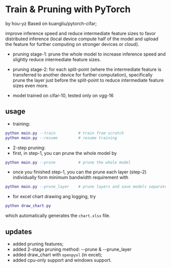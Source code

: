 # Train & Pruning with PyTorch
by hou-yz
Based on kuangliu/pytorch-cifar;


improve inference speed and reduce intermediate feature sizes to favor distributed inference (local device compute half of the model and upload the feature for further computing on stronger devices or cloud).

- pruning stage-1: prune the whole model to increase inference speed and slightly reduce intermediate feature sizes.

- pruning stage-2: for each split-point (where the intermediate feature is transferred to another device for further computation), specifically prune the layer just before the split-point to reduce intermediate feature sizes even more.

- model trained on cifar-10, tested only on vgg-16


## usage
- training:
```lua
python main.py --train          # train from scratch
python main.py --resume         # resume training
```

- 2-step pruning:
- first, in step-1, you can prune the whole model by
```lua 
python main.py --prune          # prune the whole model
```

- once you finished step-1, you can the prune each layer (step-2) individually form minimum bandwidth requirement with 
``` lua
python main.py --prune_layer    # prune layers and save models separately
```

- for excel chart drawing ang logging, try 
```lua
python draw_chart.py
```
which automatically generates the `chart.xlsx` file.


## updates
- added pruning features;
- added 2-stage pruning method: --prune & --prune_layer
- added draw_chart with `openpyxl` (in excel);
- added cpu-only support and windows support.
